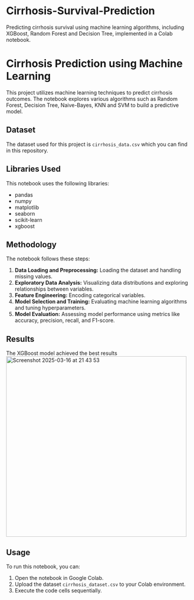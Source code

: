 # Cirrhosis-Survival-Prediction
Predicting cirrhosis survival using machine learning algorithms, including XGBoost, Random Forest and Decision Tree, implemented in a Colab notebook.

# Cirrhosis Prediction using Machine Learning
This project utilizes machine learning techniques to predict cirrhosis outcomes. The notebook explores various algorithms such as Random Forest, Decision Tree, Naive-Bayes, KNN and SVM to build a predictive model.

## Dataset
The dataset used for this project is `cirrhosis_data.csv` which you can find in this repository.

## Libraries Used
This notebook uses the following libraries:

* pandas
* numpy
* matplotlib
* seaborn
* scikit-learn
* xgboost

## Methodology
The notebook follows these steps:

1. **Data Loading and Preprocessing:** Loading the dataset and handling missing values.
2. **Exploratory Data Analysis:** Visualizing data distributions and exploring relationships between variables.
3. **Feature Engineering:** Encoding categorical variables.
4. **Model Selection and Training:** Evaluating machine learning algorithms and tuning hyperparameters.
5. **Model Evaluation:** Assessing model performance using metrics like accuracy, precision, recall, and F1-score.

## Results
The XGBoost model achieved the best results
<img width="489" alt="Screenshot 2025-03-16 at 21 43 53" src="https://github.com/user-attachments/assets/844e7df2-267a-466d-becd-db8795bc72ef" />

## Usage

To run this notebook, you can:

1. Open the notebook in Google Colab.
2. Upload the dataset `cirrhosis_dataset.csv` to your Colab environment.
3. Execute the code cells sequentially.
